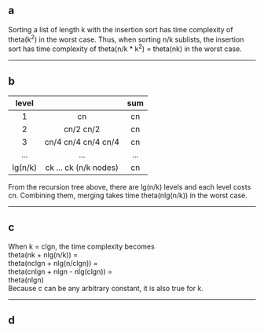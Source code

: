 ## a
Sorting a list of length k with the insertion sort has time complexity of theta(k<sup>2</sup>) in the worst case. Thus, when sorting n/k sublists, the insertion sort has time complexity of theta(n/k * k<sup>2</sup>) = theta(nk) in the worst case.

---

## b
| level   |                       | sum |
|:-------:|:---------------------:|:---:|
| 1       | cn                    | cn  |
| 2       | cn/2 cn/2             | cn  |
| 3       | cn/4 cn/4 cn/4 cn/4   | cn  |
| ...     | ...                   | ... |
| lg(n/k) | ck ... ck (n/k nodes) | cn  |
From the recursion tree above, there are lg(n/k) levels and each level costs cn. Combining them, merging takes time theta(nlg(n/k)) in the worst case.

---

## c
When k = clgn, the time complexity becomes  
theta(nk + nlg(n/k)) =  
theta(nclgn + nlg(n/clgn)) =  
theta(cnlgn + nlgn - nlg(clgn)) =  
theta(nlgn)  
Because c can be any arbitrary constant, it is also true for k.

---

## d
